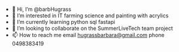 - 👋 Hi, I’m @barbHugrass
- 👀 I’m interested in IT  farming science and painting with acrylics 
- 🌱 I’m currently learning python sql fastapi
- 💞️ I’m looking to collaborate on the SummerLiveTech team project 
- 📫 How to reach me email hugrassbarbara@gmail.com phone 0498383419

<!---
barbHugrass/barbHugrass is a ✨ special ✨ repository because its `README.md` (this file) appears on your GitHub profile.
You can click the Preview link to take a look at your changes.
--->
